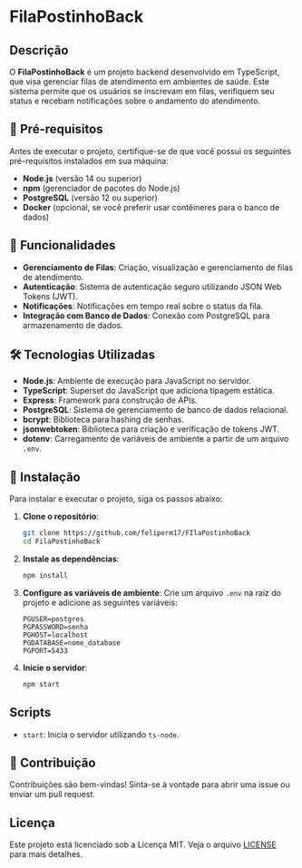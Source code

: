 # FilaPostinhoBack

## Descrição

O **FilaPostinhoBack** é um projeto backend desenvolvido em TypeScript, que visa gerenciar filas de atendimento em ambientes de saúde. Este sistema permite que os usuários se inscrevam em filas, verifiquem seu status e recebam notificações sobre o andamento do atendimento.

## 🔧 Pré-requisitos

Antes de executar o projeto, certifique-se de que você possui os seguintes pré-requisitos instalados em sua máquina:

- **Node.js** (versão 14 ou superior)
- **npm** (gerenciador de pacotes do Node.js)
- **PostgreSQL** (versão 12 ou superior)
- **Docker** (opcional, se você preferir usar contêineres para o banco de dados)

## 🚀 Funcionalidades

- **Gerenciamento de Filas**: Criação, visualização e gerenciamento de filas de atendimento.
- **Autenticação**: Sistema de autenticação seguro utilizando JSON Web Tokens (JWT).
- **Notificações**: Notificações em tempo real sobre o status da fila.
- **Integração com Banco de Dados**: Conexão com PostgreSQL para armazenamento de dados.

## 🛠️ Tecnologias Utilizadas

- **Node.js**: Ambiente de execução para JavaScript no servidor.
- **TypeScript**: Superset do JavaScript que adiciona tipagem estática.
- **Express**: Framework para construção de APIs.
- **PostgreSQL**: Sistema de gerenciamento de banco de dados relacional.
- **bcrypt**: Biblioteca para hashing de senhas.
- **jsonwebtoken**: Biblioteca para criação e verificação de tokens JWT.
- **dotenv**: Carregamento de variáveis de ambiente a partir de um arquivo `.env`.

## 🏃 Instalação

Para instalar e executar o projeto, siga os passos abaixo:

1. **Clone o repositório**:
   ```bash
   git clone https://github.com/feliperm17/FIlaPostinhoBack
   cd FilaPostinhoBack
   ```

2. **Instale as dependências**:
   ```bash
   npm install
   ```

3. **Configure as variáveis de ambiente**:
   Crie um arquivo `.env` na raiz do projeto e adicione as seguintes variáveis:
   ```
   PGUSER=postgres
   PGPASSWORD=senha
   PGHOST=localhost
   PGDATABASE=nome_database
   PGPORT=5433
   ```

4. **Inicie o servidor**:
   ```bash
   npm start
   ```

## Scripts

- `start`: Inicia o servidor utilizando `ts-node`.

## 🤝 Contribuição

Contribuições são bem-vindas! Sinta-se à vontade para abrir uma issue ou enviar um pull request.

## Licença

Este projeto está licenciado sob a Licença MIT. Veja o arquivo [LICENSE](LICENSE) para mais detalhes.
```